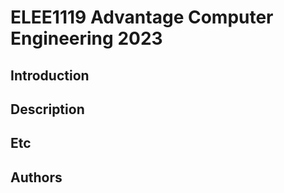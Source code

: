 # ELEE1119 Advantage Computer Engineering 2023

## Introduction

## Description

## Etc

## Authors
